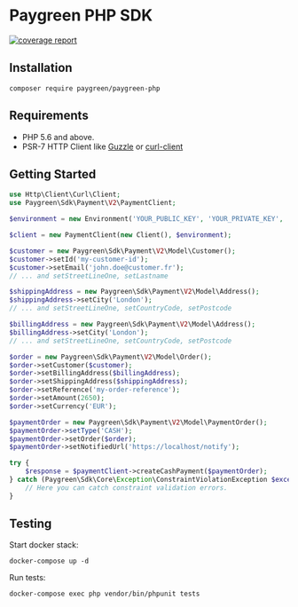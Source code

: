 # Paygreen PHP SDK
[![coverage report](https://gitlab.com/Paygreen-paygreen/integration/sdk-php/badges/develop/coverage.svg)](https://gitlab.com/Paygreen-paygreen/integration/sdk-php/-/commits/develop)

## Installation

```shell
composer require paygreen/paygreen-php
```

## Requirements

- PHP 5.6 and above.
- PSR-7 HTTP Client like [Guzzle](https://github.com/guzzle/guzzle) or [curl-client](https://github.com/php-http/curl-client)

## Getting Started

```php
use Http\Client\Curl\Client;
use Paygreen\Sdk\Payment\V2\PaymentClient;

$environment = new Environment('YOUR_PUBLIC_KEY', 'YOUR_PRIVATE_KEY', 'SANDBOX', 2);

$client = new PaymentClient(new Client(), $environment);

$customer = new Paygreen\Sdk\Payment\V2\Model\Customer();
$customer->setId('my-customer-id');
$customer->setEmail('john.doe@customer.fr');
// ... and setStreetLineOne, setLastname

$shippingAddress = new Paygreen\Sdk\Payment\V2\Model\Address();
$shippingAddress->setCity('London');
// ... and setStreetLineOne, setCountryCode, setPostcode

$billingAddress = new Paygreen\Sdk\Payment\V2\Model\Address();
$billingAddress->setCity('London');
// ... and setStreetLineOne, setCountryCode, setPostcode

$order = new Paygreen\Sdk\Payment\V2\Model\Order();
$order->setCustomer($customer);
$order->setBillingAddress($billingAddress);
$order->setShippingAddress($shippingAddress);
$order->setReference('my-order-reference');
$order->setAmount(2650);
$order->setCurrency('EUR');

$paymentOrder = new Paygreen\Sdk\Payment\V2\Model\PaymentOrder();
$paymentOrder->setType('CASH');
$paymentOrder->setOrder($order);
$paymentOrder->setNotifiedUrl('https://localhost/notify');

try {
    $response = $paymentClient->createCashPayment($paymentOrder);
} catch (Paygreen\Sdk\Core\Exception\ConstraintViolationException $exception) {
    // Here you can catch constraint validation errors.
}
```

## Testing

Start docker stack:
```shell
docker-compose up -d
```

Run tests:
```shell
docker-compose exec php vendor/bin/phpunit tests
```
